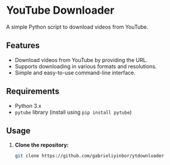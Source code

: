 # YouTube Downloader

A simple Python script to download videos from YouTube.

## Features

- Download videos from YouTube by providing the URL.
- Supports downloading in various formats and resolutions.
- Simple and easy-to-use command-line interface.

## Requirements

- Python 3.x
- `pytube` library (install using `pip install pytube`)

## Usage

1. **Clone the repository:**

   ```sh
   git clone https://github.com/gabrieliyinbor/ytdownloader
